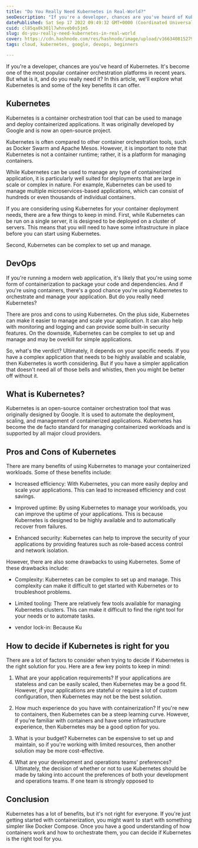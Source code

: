 ```yaml
---
title: "Do You Really Need Kubernetes in Real-World?"
seoDescription: "If you're a developer, chances are you've heard of Kubernetes. It's become one of the most popular container orchestration platforms in recent years..."
datePublished: Sat Sep 17 2022 09:49:32 GMT+0000 (Coordinated Universal Time)
cuid: cl85qa0k301l7whnveb0s5jm5
slug: do-you-really-need-kubernetes-in-real-world
cover: https://cdn.hashnode.com/res/hashnode/image/upload/v1663408152793/NyIuXCFjX.png
tags: cloud, kubernetes, google, devops, beginners

---
```


If you're a developer, chances are you've heard of Kubernetes. It's become one of the most popular container orchestration platforms in recent years. But what is it, and do you really need it? In this article, we'll explore what Kubernetes is and some of the key benefits it can offer.

## Kubernetes

Kubernetes is a container orchestration tool that can be used to manage and deploy containerized applications. It was originally developed by Google and is now an open-source project.

Kubernetes is often compared to other container orchestration tools, such as Docker Swarm and Apache Mesos. However, it is important to note that Kubernetes is not a container runtime; rather, it is a platform for managing containers.

While Kubernetes can be used to manage any type of containerized application, it is particularly well suited for deployments that are large in scale or complex in nature. For example, Kubernetes can be used to manage multiple microservices-based applications, which can consist of hundreds or even thousands of individual containers.

If you are considering using Kubernetes for your container deployment needs, there are a few things to keep in mind. First, while Kubernetes can be run on a single server, it is designed to be deployed on a cluster of servers. This means that you will need to have some infrastructure in place before you can start using Kubernetes.

Second, Kubernetes can be complex to set up and manage.

## DevOps

If you're running a modern web application, it's likely that you're using some form of containerization to package your code and dependencies. And if you're using containers, there's a good chance you're using Kubernetes to orchestrate and manage your application. But do you really need Kubernetes?

There are pros and cons to using Kubernetes. On the plus side, Kubernetes can make it easier to manage and scale your application. It can also help with monitoring and logging and can provide some built-in security features. On the downside, Kubernetes can be complex to set up and manage and may be overkill for simple applications.

So, what's the verdict? Ultimately, it depends on your specific needs. If you have a complex application that needs to be highly available and scalable, then Kubernetes is worth considering. But if you have a simpler application that doesn't need all of those bells and whistles, then you might be better off without it.

## What is Kubernetes?

Kubernetes is an open-source container orchestration tool that was originally designed by Google. It is used to automate the deployment, scaling, and management of containerized applications. Kubernetes has become the de facto standard for managing containerized workloads and is supported by all major cloud providers.

## Pros and Cons of Kubernetes

There are many benefits of using Kubernetes to manage your containerized workloads. Some of these benefits include:

- Increased efficiency: With Kubernetes, you can more easily deploy and scale your applications. This can lead to increased efficiency and cost savings.

- Improved uptime: By using Kubernetes to manage your workloads, you can improve the uptime of your applications. This is because Kubernetes is designed to be highly available and to automatically recover from failures.

- Enhanced security: Kubernetes can help to improve the security of your applications by providing features such as role-based access control and network isolation.

However, there are also some drawbacks to using Kubernetes. Some of these drawbacks include:

- Complexity: Kubernetes can be complex to set up and manage. This complexity can make it difficult to get started with Kubernetes or to troubleshoot problems.

- Limited tooling: There are relatively few tools available for managing Kubernetes clusters. This can make it difficult to find the right tool for your needs or to automate tasks.

- vendor lock-in: Because Ku

## How to decide if Kubernetes is right for you

There are a lot of factors to consider when trying to decide if Kubernetes is the right solution for you. Here are a few key points to keep in mind:

1. What are your application requirements? If your applications are stateless and can be easily scaled, then Kubernetes may be a good fit. However, if your applications are stateful or require a lot of custom configuration, then Kubernetes may not be the best solution.

2. How much experience do you have with containerization? If you're new to containers, then Kubernetes can be a steep learning curve. However, if you're familiar with containers and have some infrastructure experience, then Kubernetes may be a good option for you.

3. What is your budget? Kubernetes can be expensive to set up and maintain, so if you're working with limited resources, then another solution may be more cost-effective.

4. What are your development and operations teams' preferences? Ultimately, the decision of whether or not to use Kubernetes should be made by taking into account the preferences of both your development and operations teams. If one team is strongly opposed to

## Conclusion

Kubernetes has a lot of benefits, but it's not right for everyone. If you're just getting started with containerization, you might want to start with something simpler like Docker Compose. Once you have a good understanding of how containers work and how to orchestrate them, you can decide if Kubernetes is the right tool for you.
